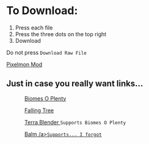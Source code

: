 <h1>To Download:</h1>
<ol>
  <li>Press each file</li>
  <li>Press the three dots on the top right</li>
  <li>Download</li>
</ol>
<p>Do not press <code>Download Raw File</code></p>
<a href="https://reforged.gg/">Pixelmon Mod</a>

<h2>Just in case you really want links...</h2>
<ul>
  <ol><a href="https://www.curseforge.com/minecraft/mc-mods/biomes-o-plenty/files/4918981">Biomes O Plenty</a></ol>
  <ol><a href="https://www.curseforge.com/minecraft/mc-mods/falling-tree/files/5010638">Falling Tree</a></ol>
  <ol><a href="https://www.curseforge.com/minecraft/mc-mods/terrablender/files/5006029">Terra Blender </a><code>Supports Biomes O Plenty</code></ol>
  <ol><a href="https://www.curseforge.com/minecraft/mc-mods/balm/files/4982494">Balm /a><code>Supports... I forgot</code></ol>
  <ol><a></a></ol>
  <ol><a></a></ol>
  <ol><a></a></ol>
  <ol><a></a></ol>
  <ol><a></a></ol>
  <ol><a></a></ol>
  <ol><a></a></ol>
  <ol><a></a></ol>
  <ol><a></a></ol>
  <ol><a></a></ol>
  <ol><a></a></ol>
  <ol><a></a></ol>
  <ol><a></a></ol>
  <ol><a></a></ol>
  <ol><a></a></ol>
  <ol><a></a></ol>
</ul>
